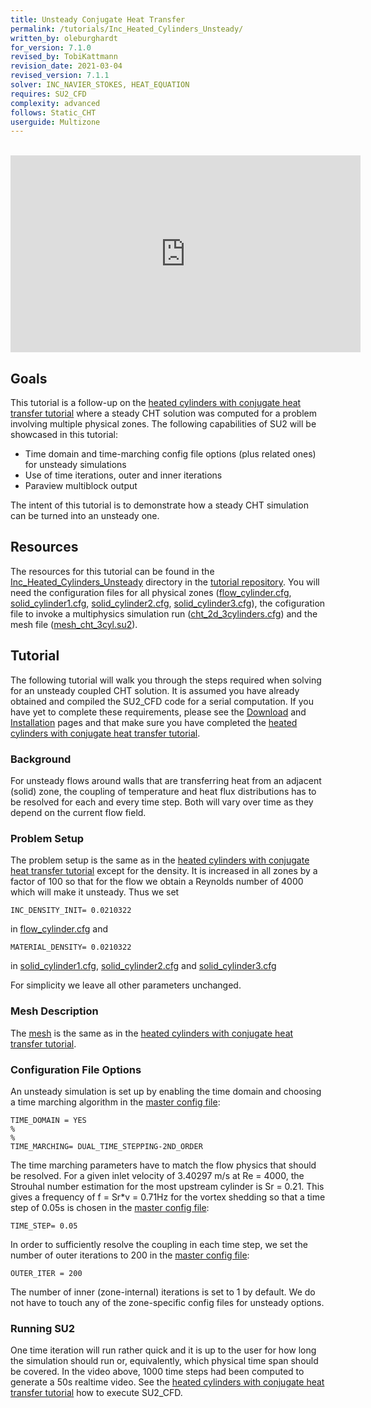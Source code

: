 ```yaml
---
title: Unsteady Conjugate Heat Transfer
permalink: /tutorials/Inc_Heated_Cylinders_Unsteady/
written_by: oleburghardt
for_version: 7.1.0
revised_by: TobiKattmann
revision_date: 2021-03-04
revised_version: 7.1.1
solver: INC_NAVIER_STOKES, HEAT_EQUATION
requires: SU2_CFD
complexity: advanced
follows: Static_CHT
userguide: Multizone
---
```


<br>
<iframe width="560" height="315" src="https://www.youtube.com/embed/MqN8GalSyzk" frameborder="0" allow="accelerometer; autoplay; encrypted-media; gyroscope; picture-in-picture" allowfullscreen></iframe>

## Goals

This tutorial is a follow-up on the [heated cylinders with conjugate heat transfer tutorial](/tutorials/Inc_Heated_Cylinders/) where a steady CHT solution was computed for a problem involving multiple physical zones.
The following capabilities of SU2 will be showcased in this tutorial:

- Time domain and time-marching config file options (plus related ones) for unsteady simulations
- Use of time iterations, outer and inner iterations
- Paraview multiblock output

The intent of this tutorial is to demonstrate how a steady CHT simulation can be turned into an unsteady one.

## Resources

The resources for this tutorial can be found in the [Inc_Heated_Cylinders_Unsteady](https://github.com/su2code/Tutorials/tree/master/multiphysics/unsteady_cht) directory in the [tutorial repository](https://github.com/su2code/Tutorials). You will need the configuration files for all physical zones ([flow_cylinder.cfg](https://github.com/su2code/Tutorials/tree/master/multiphysics/unsteady_cht/flow_cylinder.cfg), [solid_cylinder1.cfg](https://github.com/su2code/Tutorials/tree/master/multiphysics/unsteady_cht/solid_cylinder1.cfg), [solid_cylinder2.cfg](https://github.com/su2code/Tutorials/tree/master/multiphysics/unsteady_cht/solid_cylinder2.cfg), [solid_cylinder3.cfg](https://github.com/su2code/Tutorials/tree/master/multiphysics/unsteady_cht/solid_cylinder3.cfg)), the cofiguration file to invoke a multiphysics simulation run ([cht_2d_3cylinders.cfg](https://github.com/su2code/Tutorials/tree/master/multiphysics/unsteady_cht/cht_2d_3cylinders.cfg)) and the mesh file ([mesh_cht_3cyl.su2](https://github.com/su2code/Tutorials/tree/master/multiphysics/unsteady_cht/mesh_cht_3cyl.su2)).

## Tutorial

The following tutorial will walk you through the steps required when solving for an unsteady coupled CHT solution. It is assumed you have already obtained and compiled the SU2_CFD code for a serial computation. If you have yet to complete these requirements, please see the [Download](/docs/Download/) and [Installation](/docs/Installation/) pages and that make sure you have completed the [heated cylinders with conjugate heat transfer tutorial](/tutorials/Inc_Heated_Cylinders/).

### Background

For unsteady flows around walls that are transferring heat from an adjacent (solid) zone, the coupling of temperature and heat flux distributions has to be resolved for each and every time step. Both will vary over time as they depend on the current flow field.

### Problem Setup

The problem setup is the same as in the [heated cylinders with conjugate heat transfer tutorial](/tutorials/Inc_Heated_Cylinders/) except for the density. It is increased in all zones by a factor of 100 so that for the flow we obtain a Reynolds number of 4000 which will make it unsteady. Thus we set
```
INC_DENSITY_INIT= 0.0210322
```
in [flow_cylinder.cfg](https://github.com/su2code/Tutorials/tree/master/multiphysics/unsteady_cht/flow_cylinder.cfg) and

```
MATERIAL_DENSITY= 0.0210322
```
in [solid_cylinder1.cfg](https://github.com/su2code/Tutorials/tree/master/multiphysics/unsteady_cht/solid_cylinder1.cfg), [solid_cylinder2.cfg](https://github.com/su2code/Tutorials/tree/master/multiphysics/unsteady_cht/solid_cylinder2.cfg) and [solid_cylinder3.cfg](https://github.com/su2code/Tutorials/tree/master/multiphysics/unsteady_cht/solid_cylinder3.cfg)

For simplicity we leave all other parameters unchanged.

### Mesh Description

The [mesh](https://github.com/su2code/Tutorials/tree/master/multiphysics/unsteady_cht/mesh_cht_3cyl.su2) is the same as in the [heated cylinders with conjugate heat transfer tutorial](/tutorials/Inc_Heated_Cylinders/).

### Configuration File Options

An unsteady simulation is set up by enabling the time domain and choosing a time marching algorithm in the [master config file](https://github.com/su2code/Tutorials/tree/master/multiphysics/unsteady_cht/cht_2d_3cylinders.cfg):

```
TIME_DOMAIN = YES
%
%
TIME_MARCHING= DUAL_TIME_STEPPING-2ND_ORDER
```

The time marching parameters have to match the flow physics that should be resolved. For a given inlet velocity of 3.40297 m/s at Re = 4000, the Strouhal number estimation for the most upstream cylinder is Sr = 0.21. This gives a frequency of f = Sr*v = 0.71Hz for the vortex shedding so that a time step of 0.05s is chosen in the [master config file](https://github.com/su2code/Tutorials/tree/master/multiphysics/unsteady_cht/cht_2d_3cylinders.cfg):

```
TIME_STEP= 0.05
```

In order to sufficiently resolve the coupling in each time step, we set the number of outer iterations to 200 in the [master config file](https://github.com/su2code/Tutorials/tree/master/multiphysics/unsteady_cht/cht_2d_3cylinders.cfg):

```
OUTER_ITER = 200
```

The number of inner (zone-internal) iterations is set to 1 by default. We do not have to touch any of the zone-specific config files for unsteady options.

### Running SU2

One time iteration will run rather quick and it is up to the user for how long the simulation should run or, equivalently, which physical time span should be covered. In the video above, 1000 time steps had been computed to generate a 50s realtime video. See the [heated cylinders with conjugate heat transfer tutorial](/tutorials/Inc_Heated_Cylinders/) how to execute SU2_CFD.